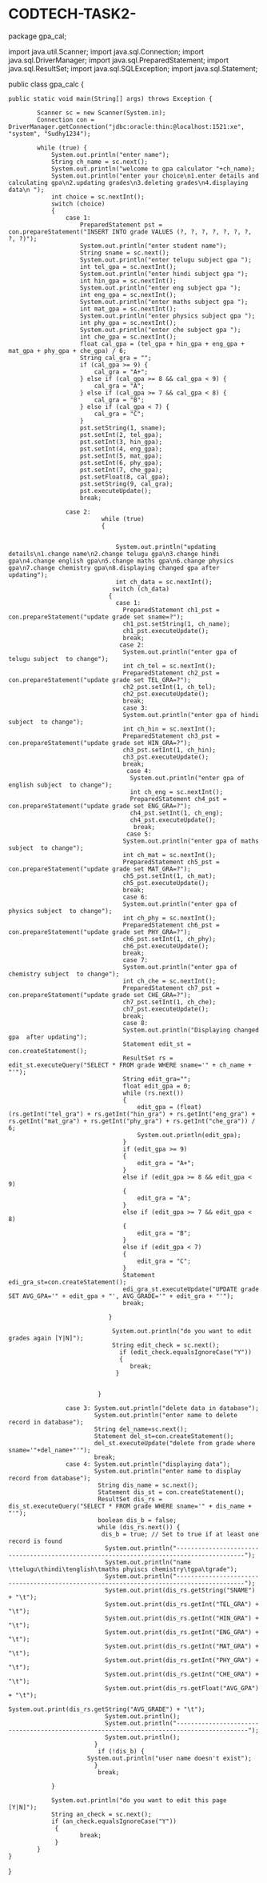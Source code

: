 # CODTECH-TASK2-
package gpa_cal;

import java.util.Scanner;
import java.sql.Connection;
import java.sql.DriverManager;
import java.sql.PreparedStatement;
import java.sql.ResultSet;
import java.sql.SQLException;
import java.sql.Statement;

public class gpa_calc {

    public static void main(String[] args) throws Exception {
        
            Scanner sc = new Scanner(System.in);
            Connection con = DriverManager.getConnection("jdbc:oracle:thin:@localhost:1521:xe", "system", "Sudhy1234");
            
            while (true) {
            	System.out.println("enter name");
                String ch_name = sc.next();
                System.out.println("welcome to gpa calculator "+ch_name);
                System.out.println("enter your choice\n1.enter details and calculating gpa\n2.updating grades\n3.deleting grades\n4.displaying data\n ");
                int choice = sc.nextInt();
                switch (choice) 
                { 
                    case 1:
                        PreparedStatement pst = con.prepareStatement("INSERT INTO grade VALUES (?, ?, ?, ?, ?, ?, ?, ?, ?)");
                        System.out.println("enter student name");
                        String sname = sc.next();
                        System.out.println("enter telugu subject gpa ");
                        int tel_gpa = sc.nextInt();
                        System.out.println("enter hindi subject gpa ");
                        int hin_gpa = sc.nextInt();
                        System.out.println("enter eng subject gpa ");
                        int eng_gpa = sc.nextInt();
                        System.out.println("enter maths subject gpa ");
                        int mat_gpa = sc.nextInt();
                        System.out.println("enter physics subject gpa ");
                        int phy_gpa = sc.nextInt();
                        System.out.println("enter che subject gpa ");
                        int che_gpa = sc.nextInt();
                        float cal_gpa = (tel_gpa + hin_gpa + eng_gpa + mat_gpa + phy_gpa + che_gpa) / 6;
                        String cal_gra = "";
                        if (cal_gpa >= 9) {
                            cal_gra = "A+";
                        } else if (cal_gpa >= 8 && cal_gpa < 9) {
                            cal_gra = "A";
                        } else if (cal_gpa >= 7 && cal_gpa < 8) {
                            cal_gra = "B";
                        } else if (cal_gpa < 7) {
                            cal_gra = "C";
                        }
                        pst.setString(1, sname);
                        pst.setInt(2, tel_gpa);
                        pst.setInt(3, hin_gpa);
                        pst.setInt(4, eng_gpa);
                        pst.setInt(5, mat_gpa);
                        pst.setInt(6, phy_gpa);
                        pst.setInt(7, che_gpa);
                        pst.setFloat(8, cal_gpa);
                        pst.setString(9, cal_gra);
                        pst.executeUpdate();
                        break;
                      
                    case 2:
                              while (true) 
                              {
                                 
                                 
                                  System.out.println("updating details\n1.change name\n2.change telugu gpa\n3.change hindi gpa\n4.change english gpa\n5.change maths gpa\n6.change physics gpa\n7.change chemistry gpa\n8.displaying changed gpa after updating");
                                  int ch_data = sc.nextInt();
                                 switch (ch_data) 
                                {
                                  case 1:
                                    PreparedStatement ch1_pst = con.prepareStatement("update grade set sname=?");
                                    ch1_pst.setString(1, ch_name);
                                    ch1_pst.executeUpdate();
                                    break;
                                   case 2:
                                    System.out.println("enter gpa of telugu subject  to change");
                                    int ch_tel = sc.nextInt();
                                    PreparedStatement ch2_pst = con.prepareStatement("update grade set TEL_GRA=?");
                                    ch2_pst.setInt(1, ch_tel);
                                    ch2_pst.executeUpdate();
                                    break;
                                    case 3:
                                    System.out.println("enter gpa of hindi subject  to change");
                                    int ch_hin = sc.nextInt();
                                    PreparedStatement ch3_pst = con.prepareStatement("update grade set HIN_GRA=?");
                                    ch3_pst.setInt(1, ch_hin);
                                    ch3_pst.executeUpdate();
                                    break;
                                     case 4:
                                      System.out.println("enter gpa of english subject  to change");
                                      int ch_eng = sc.nextInt();
                                      PreparedStatement ch4_pst = con.prepareStatement("update grade set ENG_GRA=?");
                                      ch4_pst.setInt(1, ch_eng);
                                      ch4_pst.executeUpdate();
                                       break;
                                     case 5:
                                    System.out.println("enter gpa of maths subject  to change");
                                    int ch_mat = sc.nextInt();
                                    PreparedStatement ch5_pst = con.prepareStatement("update grade set MAT_GRA=?");
                                    ch5_pst.setInt(1, ch_mat);
                                    ch5_pst.executeUpdate();
                                    break;
                                    case 6:
                                    System.out.println("enter gpa of physics subject  to change");
                                    int ch_phy = sc.nextInt();
                                    PreparedStatement ch6_pst = con.prepareStatement("update grade set PHY_GRA=?");
                                    ch6_pst.setInt(1, ch_phy);
                                    ch6_pst.executeUpdate();
                                    break;
                                    case 7:
                                    System.out.println("enter gpa of chemistry subject  to change");
                                    int ch_che = sc.nextInt();
                                    PreparedStatement ch7_pst = con.prepareStatement("update grade set CHE_GRA=?");
                                    ch7_pst.setInt(1, ch_che);
                                    ch7_pst.executeUpdate();
                                    break;
                                    case 8:
                                	System.out.println("Displaying changed gpa  after updating");
                                	Statement edit_st = con.createStatement();
                                	ResultSet rs = edit_st.executeQuery("SELECT * FROM grade WHERE sname='" + ch_name + "'");
                                    String edit_gra="";
                                	float edit_gpa = 0;
                                	while (rs.next()) 
                                	{
                                	    edit_gpa = (float) (rs.getInt("tel_gra") + rs.getInt("hin_gra") + rs.getInt("eng_gra") + rs.getInt("mat_gra") + rs.getInt("phy_gra") + rs.getInt("che_gra")) / 6;
                                	    System.out.println(edit_gpa);
                                	}
                                	if (edit_gpa >= 9) 
                                	{
                                        edit_gra = "A+";
                                    } 
                                	else if (edit_gpa >= 8 && edit_gpa < 9) 
                                    {
                                        edit_gra = "A";
                                    } 
                                	else if (edit_gpa >= 7 && edit_gpa < 8)
                                    {
                                        edit_gra = "B";
                                    } 
                                	else if (edit_gpa < 7) 
                                	{
                                        edit_gra = "C";
                                    }
                                	Statement edi_gra_st=con.createStatement();
                                	edi_gra_st.executeUpdate("UPDATE grade SET AVG_GPA='" + edit_gpa + "', AVG_GRADE='" + edit_gra + "'");
                                	break;
                                	
                                }               
                              
                                 System.out.println("do you want to edit grades again [Y|N]"); 
                                 String edit_check = sc.next();
                                   if (edit_check.equalsIgnoreCase("Y")) 
                                   {
                                      break;
                                  }
                                
                         
                             } 
                             
                    case 3: System.out.println("delete data in database");
                            System.out.println("enter name to delete record in database");
                            String del_name=sc.next();
                            Statement del_st=con.createStatement();
                            del_st.executeUpdate("delete from grade where sname='"+del_name+"'");
                            break;
                    case 4: System.out.println("displaying data");
                            System.out.println("enter name to display record from database");
                             String dis_name = sc.next();
                             Statement dis_st = con.createStatement();
                             ResultSet dis_rs = dis_st.executeQuery("SELECT * FROM grade WHERE sname='" + dis_name + "'");
                             boolean dis_b = false;
                             while (dis_rs.next()) {
                              dis_b = true; // Set to true if at least one record is found
                               System.out.println("-----------------------------------------------------------------------------------------");
                               System.out.println("name            \ttelugu\thindi\tenglish\tmaths phyiscs chemistry\tgpa\tgrade");
                               System.out.println("-----------------------------------------------------------------------------------------");
                               System.out.print(dis_rs.getString("SNAME") + "\t");
                               System.out.print(dis_rs.getInt("TEL_GRA") + "\t");
                               System.out.print(dis_rs.getInt("HIN_GRA") + "\t");
                               System.out.print(dis_rs.getInt("ENG_GRA") + "\t");
                               System.out.print(dis_rs.getInt("MAT_GRA") + "\t");
                               System.out.print(dis_rs.getInt("PHY_GRA") + "\t");
                               System.out.print(dis_rs.getInt("CHE_GRA") + "\t");
                               System.out.print(dis_rs.getFloat("AVG_GPA") + "\t");
                               System.out.print(dis_rs.getString("AVG_GRADE") + "\t");
                               System.out.println();
                               System.out.println("------------------------------------------------------------------------------------------");
                               System.out.println();
                            }
                             if (!dis_b) {
                          System.out.println("user name doesn't exist");
                            }
                             break;
                                   
                }
                
                System.out.println("do you want to edit this page  [Y|N]");
                String an_check = sc.next();
                if (an_check.equalsIgnoreCase("Y")) 
                 {
                        break;
                 }
            }
    }
}
